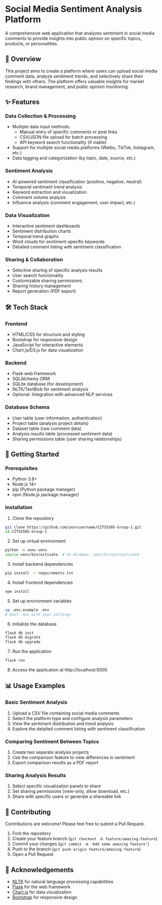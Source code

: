# Social Media Sentiment Analysis Platform

A comprehensive web application that analyzes sentiment in social media comments to provide insights into public opinion on specific topics, products, or personalities.

## 📑 Overview

This project aims to create a platform where users can upload social media comment data, analyze sentiment trends, and selectively share their findings with others. The platform offers valuable insights for market research, brand management, and public opinion monitoring.

## ✨ Features

### Data Collection & Processing
- Multiple data input methods:
  - Manual entry of specific comments or post links
  - CSV/JSON file upload for batch processing
  - API keyword search functionality (if viable)
- Support for multiple social media platforms (Weibo, TikTok, Instagram, etc.)
- Data tagging and categorization (by topic, date, source, etc.)

### Sentiment Analysis
- AI-powered sentiment classification (positive, negative, neutral)
- Temporal sentiment trend analysis
- Keyword extraction and visualization
- Comment volume analysis
- Influence analysis (comment engagement, user impact, etc.)

### Data Visualization
- Interactive sentiment dashboards
- Sentiment distribution charts
- Temporal trend graphs
- Word clouds for sentiment-specific keywords
- Detailed comment listing with sentiment classification

### Sharing & Collaboration
- Selective sharing of specific analysis results
- User search functionality
- Customizable sharing permissions
- Sharing history management
- Report generation (PDF export)

## 🛠️ Tech Stack

### Frontend
- HTML/CSS for structure and styling
- Bootstrap for responsive design
- JavaScript for interactive elements
- Chart.js/D3.js for data visualization

### Backend
- Flask web framework
- SQLAlchemy ORM
- SQLite database (for development)
- NLTK/TextBlob for sentiment analysis
- Optional: Integration with advanced NLP services

### Database Schema
- User table (user information, authentication)
- Project table (analysis project details)
- Dataset table (raw comment data)
- Analysis results table (processed sentiment data)
- Sharing permissions table (user sharing relationships)

## 🚀 Getting Started

### Prerequisites
- Python 3.8+
- Node.js 14+
- pip (Python package manager)
- npm (Node.js package manager)

### Installation

1. Clone the repository
```bash
git clone https://github.com/yourusername/CITS5505-Group-1.git
cd CITS5505-Group-1
```

2. Set up virtual environment
```bash
python -m venv venv
source venv/bin/activate  # On Windows: venv\Scripts\activate
```

3. Install backend dependencies
```bash
pip install -r requirements.txt
```

4. Install frontend dependencies
```bash
npm install
```

5. Set up environment variables
```bash
cp .env.example .env
# Edit .env with your settings
```

6. Initialize the database
```bash
flask db init
flask db migrate
flask db upgrade
```

7. Run the application
```bash
flask run
```

8. Access the application at http://localhost:5000

## 📊 Usage Examples

### Basic Sentiment Analysis
1. Upload a CSV file containing social media comments
2. Select the platform type and configure analysis parameters
3. View the sentiment distribution and trend analysis
4. Explore the detailed comment listing with sentiment classification

### Comparing Sentiment Between Topics
1. Create two separate analysis projects
2. Use the comparison feature to view differences in sentiment
3. Export comparison results as a PDF report

### Sharing Analysis Results
1. Select specific visualization panels to share
2. Set sharing permissions (view-only, allow download, etc.)
3. Share with specific users or generate a shareable link

## 🤝 Contributing

Contributions are welcome! Please feel free to submit a Pull Request.

1. Fork the repository
2. Create your feature branch (`git checkout -b feature/amazing-feature`)
3. Commit your changes (`git commit -m 'Add some amazing feature'`)
4. Push to the branch (`git push origin feature/amazing-feature`)
5. Open a Pull Request

## 🙏 Acknowledgements

- [NLTK](https://www.nltk.org/) for natural language processing capabilities
- [Flask](https://flask.palletsprojects.com/) for the web framework
- [Chart.js](https://www.chartjs.org/) for data visualization
- [Bootstrap](https://getbootstrap.com/) for responsive design
